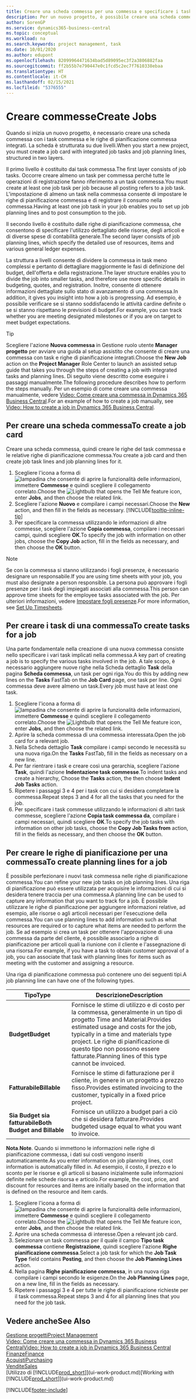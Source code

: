 ```yaml
---
title: Creare una scheda commessa per una commessa e specificare i task| Documenti Microsoft
description: Per un nuovo progetto, è possibile creare una scheda commessa contenente i task commesse e le righe pianificazione, per semplificare la gestione dell'avanzamento e del budget.
author: SorenGP
ms.service: dynamics365-business-central
ms.topic: conceptual
ms.workload: na
ms.search.keywords: project management, task
ms.date: 10/01/2020
ms.author: edupont
ms.openlocfilehash: 82099964471634bad5d89095ec3f2a3806882faa
ms.sourcegitcommit: ff2b55b7e790447e0c1fcd5c2ec7f7610338ebaa
ms.translationtype: HT
ms.contentlocale: it-CH
ms.lasthandoff: 02/15/2021
ms.locfileid: "5376555"
---
```

# <a name="create-jobs"></a><span data-ttu-id="5c65a-103">Creare commesse</span><span class="sxs-lookup"><span data-stu-id="5c65a-103">Create Jobs</span></span>
<span data-ttu-id="5c65a-104">Quando si inizia un nuovo progetto, è necessario creare una scheda commessa con i task commessa e le righe di pianificazione commessa integrati. La scheda è strutturata su due livelli.</span><span class="sxs-lookup"><span data-stu-id="5c65a-104">When you start a new project, you must create a job card with integrated job tasks and job planning lines, structured in two layers.</span></span>  

<span data-ttu-id="5c65a-105">Il primo livello è costituito dai task commessa.</span><span class="sxs-lookup"><span data-stu-id="5c65a-105">The first layer consists of job tasks.</span></span> <span data-ttu-id="5c65a-106">Occorre creare almeno un task per commessa perché tutte le operazioni di registrazione fanno riferimento a un task commessa.</span><span class="sxs-lookup"><span data-stu-id="5c65a-106">You must create at least one job task per job because all posting refers to a job task.</span></span> <span data-ttu-id="5c65a-107">L'impostazione di almeno un task nella commessa consente di impostare le righe di pianificazione commessa e di registrare il consumo nella commessa.</span><span class="sxs-lookup"><span data-stu-id="5c65a-107">Having at least one job task in your job enables you to set up job planning lines and to post consumption to the job.</span></span>

<span data-ttu-id="5c65a-108">Il secondo livello è costituito dalle righe di pianificazione commessa, che consentono di specificare l'utilizzo dettagliato delle risorse, degli articoli e di diverse spese di contabilità generale.</span><span class="sxs-lookup"><span data-stu-id="5c65a-108">The second layer consists of job planning lines, which specify the detailed use of resources, items and various general ledger expenses.</span></span>

<span data-ttu-id="5c65a-109">La struttura a livelli consente di dividere la commessa in task meno complessi e pertanto di dettagliare maggiormente le fasi di definizione del budget, dell'offerta e della registrazione.</span><span class="sxs-lookup"><span data-stu-id="5c65a-109">The layer structure enables you to divide the job into smaller tasks, and therefore use more specific details in budgeting, quotes, and registration.</span></span> <span data-ttu-id="5c65a-110">Inoltre, consente di ottenere informazioni dettagliate sullo stato di avanzamento di una commessa.</span><span class="sxs-lookup"><span data-stu-id="5c65a-110">In addition, it gives you insight into how a job is progressing.</span></span> <span data-ttu-id="5c65a-111">Ad esempio, è possibile verificare se si stanno soddisfacendo le attività cardine definite o se si stanno rispettano le previsioni di budget.</span><span class="sxs-lookup"><span data-stu-id="5c65a-111">For example, you can track whether you are meeting designated milestones or if you are on target to meet budget expectations.</span></span>

> [!TIP]
> <span data-ttu-id="5c65a-112">Scegliere l'azione **Nuova commessa** in Gestione ruolo utente **Manager progetto** per avviare una guida al setup assistito che consente di creare una commessa con task e righe di pianificazione integrati.</span><span class="sxs-lookup"><span data-stu-id="5c65a-112">Choose the **New Job** action on the **Project Manager** Role Center to launch an assisted setup guide that takes you through the steps of creating a job with integrated tasks and planning lines.</span></span> <span data-ttu-id="5c65a-113">Di seguito viene descritto come eseguire i passaggi manualmente.</span><span class="sxs-lookup"><span data-stu-id="5c65a-113">The following procedure describes how to perform the steps manually.</span></span> <span data-ttu-id="5c65a-114">Per un esempio di come creare una commessa manualmente, vedere [Video: Come creare una commessa in Dynamics 365 Business Central](https://www.youtube.com/watch?v=VqaPWr7BWmw).</span><span class="sxs-lookup"><span data-stu-id="5c65a-114">For an example of how to create a job manually, see [Video: How to create a job in Dynamics 365 Business Central](https://www.youtube.com/watch?v=VqaPWr7BWmw).</span></span>

## <a name="to-create-a-job-card"></a><span data-ttu-id="5c65a-115">Per creare una scheda commessa</span><span class="sxs-lookup"><span data-stu-id="5c65a-115">To create a job card</span></span>
<span data-ttu-id="5c65a-116">Creare una scheda commessa, quindi creare le righe del task commessa e le relative righe di pianificazione commessa.</span><span class="sxs-lookup"><span data-stu-id="5c65a-116">You create a job card and then create job task lines and job planning lines for it.</span></span>

1. <span data-ttu-id="5c65a-117">Scegliere l'icona a forma di ![lampadina che consente di aprire la funzionalità delle informazioni](media/ui-search/search_small.png "Informazioni sull'operazione che si desidera eseguire"), immettere **Commesse** e quindi scegliere il collegamento correlato.</span><span class="sxs-lookup"><span data-stu-id="5c65a-117">Choose the ![Lightbulb that opens the Tell Me feature](media/ui-search/search_small.png "Tell me what you want to do") icon, enter **Jobs**, and then choose the related link.</span></span>  
2. <span data-ttu-id="5c65a-118">Scegliere l'azione **Nuovo** e compilare i campi necessari.</span><span class="sxs-lookup"><span data-stu-id="5c65a-118">Choose the **New** action, and then fill in the fields as necessary.</span></span> [!INCLUDE[tooltip-inline-tip](includes/tooltip-inline-tip_md.md)]
3. <span data-ttu-id="5c65a-119">Per specificare la commessa utilizzando le informazioni di altre commesse, scegliere l'azione **Copia commessa**, compilare i necessari campi, quindi scegliere **OK**.</span><span class="sxs-lookup"><span data-stu-id="5c65a-119">To specify the job with information on other jobs, choose the **Copy Job** action, fill in the fields as necessary, and then choose the **OK** button.</span></span>

> [!NOTE]  
>   <span data-ttu-id="5c65a-120">Se con la commessa si stanno utilizzando i fogli presenze, è necessario designare un responsabile.</span><span class="sxs-lookup"><span data-stu-id="5c65a-120">If you are using time sheets with your job, you must also designate a person responsible.</span></span> <span data-ttu-id="5c65a-121">La persona può approvare i fogli presenze per i task degli impiegati associati alla commessa.</span><span class="sxs-lookup"><span data-stu-id="5c65a-121">This person can approve time sheets for the employee tasks associated with the job.</span></span> <span data-ttu-id="5c65a-122">Per ulteriori informazioni, vedere [Impostare fogli presenze](projects-how-setup-time-sheets.md).</span><span class="sxs-lookup"><span data-stu-id="5c65a-122">For more information, see [Set Up Timesheets](projects-how-setup-time-sheets.md).</span></span>

## <a name="to-create-tasks-for-a-job"></a><span data-ttu-id="5c65a-123">Per creare i task di una commessa</span><span class="sxs-lookup"><span data-stu-id="5c65a-123">To create tasks for a job</span></span>
<span data-ttu-id="5c65a-124">Una parte fondamentale nella creazione di una nuova commessa consiste nello specificare i vari task implicati nella commessa.</span><span class="sxs-lookup"><span data-stu-id="5c65a-124">A key part of creating a job is to specify the various tasks involved in the job.</span></span> <span data-ttu-id="5c65a-125">A tale scopo, è necessario aggiungere nuove righe nella Scheda dettaglio **Task** della pagina **Scheda commessa**, un task per ogni riga.</span><span class="sxs-lookup"><span data-stu-id="5c65a-125">You do this by adding new lines on the **Tasks** FastTab on the **Job Card** page, one task per line.</span></span> <span data-ttu-id="5c65a-126">Ogni commessa deve avere almeno un task.</span><span class="sxs-lookup"><span data-stu-id="5c65a-126">Every job must have at least one task.</span></span>

1. <span data-ttu-id="5c65a-127">Scegliere l'icona a forma di ![lampadina che consente di aprire la funzionalità delle informazioni](media/ui-search/search_small.png "Informazioni sull'operazione che si desidera eseguire"), immettere **Commesse** e quindi scegliere il collegamento correlato.</span><span class="sxs-lookup"><span data-stu-id="5c65a-127">Choose the ![Lightbulb that opens the Tell Me feature](media/ui-search/search_small.png "Tell me what you want to do") icon, enter **Jobs**, and then choose the related link.</span></span>
2. <span data-ttu-id="5c65a-128">Aprire la scheda commessa di una commessa interessata.</span><span class="sxs-lookup"><span data-stu-id="5c65a-128">Open the job card for a relevant job.</span></span>
3. <span data-ttu-id="5c65a-129">Nella Scheda dettaglio **Task** compilare i campi secondo le necessità su una nuova riga.</span><span class="sxs-lookup"><span data-stu-id="5c65a-129">On the **Tasks** FastTab, fill in the fields as necessary on a new line.</span></span>
4. <span data-ttu-id="5c65a-130">Per far rientrare i task e creare così una gerarchia, scegliere l'azione **Task**, quindi l'azione **Indentazione task commesse**.</span><span class="sxs-lookup"><span data-stu-id="5c65a-130">To indent tasks and create a hierarchy, Choose the **Tasks** action, the then choose **Indent Job Tasks** action.</span></span>
5. <span data-ttu-id="5c65a-131">Ripetere i passaggi 3 e 4 per i task con cui si desidera completare la commessa.</span><span class="sxs-lookup"><span data-stu-id="5c65a-131">Repeat steps 3 and 4 for all the tasks that you need for the job.</span></span>
6. <span data-ttu-id="5c65a-132">Per specificare i task commesse utilizzando le informazioni di altri task commesse, scegliere l'azione **Copia task commessa da**, compilare i campi necessari, quindi scegliere **OK**.</span><span class="sxs-lookup"><span data-stu-id="5c65a-132">To specify the job tasks with information on other job tasks, choose the **Copy Job Tasks from** action, fill in the fields as necessary, and then choose the **OK** button.</span></span>

## <a name="to-create-planning-lines-for-a-job"></a><span data-ttu-id="5c65a-133">Per creare le righe di pianificazione per una commessa</span><span class="sxs-lookup"><span data-stu-id="5c65a-133">To create planning lines for a job</span></span>
<span data-ttu-id="5c65a-134">È possibile perfezionare i nuovi task commessa nelle righe di pianificazione commessa.</span><span class="sxs-lookup"><span data-stu-id="5c65a-134">You can refine your new job tasks on job planning lines.</span></span> <span data-ttu-id="5c65a-135">Una riga di pianificazione può essere utilizzata per acquisire le informazioni di cui si desidera tenere traccia per una commessa.</span><span class="sxs-lookup"><span data-stu-id="5c65a-135">A planning line can be used to capture any information that you want to track for a job.</span></span> <span data-ttu-id="5c65a-136">È possibile utilizzare le righe di pianificazione per aggiungere informazioni relative, ad esempio, alle risorse o agli articoli necessari per l'esecuzione della commessa.</span><span class="sxs-lookup"><span data-stu-id="5c65a-136">You can use planning lines to add information such as what resources are required or to capture what items are needed to perform the job.</span></span> <span data-ttu-id="5c65a-137">Se ad esempio si crea un task per ottenere l'approvazione di una commessa da parte del cliente, è possibile associarlo a righe di pianificazione per articoli quali la riunione con il cliente e l'assegnazione di una risorsa.</span><span class="sxs-lookup"><span data-stu-id="5c65a-137">For example, if you have a task to obtain customer approval of a job, you can associate that task with planning lines for items such as meeting with the customer and assigning a resource.</span></span>  

<span data-ttu-id="5c65a-138">Una riga di pianificazione commessa può contenere uno dei seguenti tipi.</span><span class="sxs-lookup"><span data-stu-id="5c65a-138">A job planning line can have one of the following types.</span></span>  

| <span data-ttu-id="5c65a-139">Tipo</span><span class="sxs-lookup"><span data-stu-id="5c65a-139">Type</span></span> | <span data-ttu-id="5c65a-140">Descrizione</span><span class="sxs-lookup"><span data-stu-id="5c65a-140">Description</span></span> |
| --- | --- |
| <span data-ttu-id="5c65a-141">**Budget**</span><span class="sxs-lookup"><span data-stu-id="5c65a-141">**Budget**</span></span> |<span data-ttu-id="5c65a-142">Fornisce le stime di utilizzo e di costo per la commessa, generalmente in un tipo di progetto Time and Material.</span><span class="sxs-lookup"><span data-stu-id="5c65a-142">Provides estimated usage and costs for the job, typically in a time and materials type project.</span></span> <span data-ttu-id="5c65a-143">Le righe di pianificazione di questo tipo non possono essere fatturate.</span><span class="sxs-lookup"><span data-stu-id="5c65a-143">Planning lines of this type cannot be invoiced.</span></span> |
| <span data-ttu-id="5c65a-144">**Fatturabile**</span><span class="sxs-lookup"><span data-stu-id="5c65a-144">**Billable**</span></span> |<span data-ttu-id="5c65a-145">Fornisce le stime di fatturazione per il cliente, in genere in un progetto a prezzo fisso.</span><span class="sxs-lookup"><span data-stu-id="5c65a-145">Provides estimated invoicing to the customer, typically in a fixed price project.</span></span> |
| <span data-ttu-id="5c65a-146">**Sia Budget sia fatturabile**</span><span class="sxs-lookup"><span data-stu-id="5c65a-146">**Both Budget and Billable**</span></span> |<span data-ttu-id="5c65a-147">Fornisce un utilizzo a budget pari a ciò che si desidera fatturare.</span><span class="sxs-lookup"><span data-stu-id="5c65a-147">Provides budgeted usage equal to what you want to invoice.</span></span> |

<span data-ttu-id="5c65a-148">**Nota**.</span><span class="sxs-lookup"><span data-stu-id="5c65a-148">**Note**.</span></span> <span data-ttu-id="5c65a-149">Quando si immettono le informazioni nelle righe di pianificazione commessa, i dati sui costi vengono inseriti automaticamente.</span><span class="sxs-lookup"><span data-stu-id="5c65a-149">As you enter information on job planning lines, cost information is automatically filled in.</span></span> <span data-ttu-id="5c65a-150">Ad esempio, il costo, il prezzo e lo sconto per le risorse e gli articoli si basano inizialmente sulle informazioni definite nelle schede risorsa e articolo.</span><span class="sxs-lookup"><span data-stu-id="5c65a-150">For example, the cost, price, and discount for resources and items are initially based on the information that is defined on the resource and item cards.</span></span>

1. <span data-ttu-id="5c65a-151">Scegliere l'icona a forma di ![lampadina che consente di aprire la funzionalità delle informazioni](media/ui-search/search_small.png "Informazioni sull'operazione che si desidera eseguire"), immettere **Commesse** e quindi scegliere il collegamento correlato.</span><span class="sxs-lookup"><span data-stu-id="5c65a-151">Choose the ![Lightbulb that opens the Tell Me feature](media/ui-search/search_small.png "Tell me what you want to do") icon, enter **Jobs**, and then choose the related link.</span></span>
2. <span data-ttu-id="5c65a-152">Aprire una scheda commessa di interesse.</span><span class="sxs-lookup"><span data-stu-id="5c65a-152">Open a relevant job card.</span></span>
3. <span data-ttu-id="5c65a-153">Selezionare un task commessa per il quale il campo **Tipo task commessa** contiene **Registrazione**, quindi scegliere l'azione **Righe pianificazione commessa**.</span><span class="sxs-lookup"><span data-stu-id="5c65a-153">Select a job task for which the **Job Task Type** field contains **Posting**, and then choose the **Job Planning Lines** action.</span></span>  
4. <span data-ttu-id="5c65a-154">Nella pagina **Righe pianificazione commessa**, in una nuova riga compilare i campi secondo le esigenze.</span><span class="sxs-lookup"><span data-stu-id="5c65a-154">On the **Job Planning Lines** page, on a new line, fill in the fields as necessary.</span></span>
5. <span data-ttu-id="5c65a-155">Ripetere i passaggi 3 e 4 per tutte le righe di pianificazione richieste per il task commessa.</span><span class="sxs-lookup"><span data-stu-id="5c65a-155">Repeat steps 3 and 4 for all planning lines that you need for the job task.</span></span>

## <a name="see-also"></a><span data-ttu-id="5c65a-156">Vedere anche</span><span class="sxs-lookup"><span data-stu-id="5c65a-156">See Also</span></span>

[<span data-ttu-id="5c65a-157">Gestione progetti</span><span class="sxs-lookup"><span data-stu-id="5c65a-157">Project Management</span></span>](projects-manage-projects.md)  
[<span data-ttu-id="5c65a-158">Video: Come creare una commessa in Dynamics 365 Business Central</span><span class="sxs-lookup"><span data-stu-id="5c65a-158">Video: How to create a job in Dynamics 365 Business Central</span></span>](https://www.youtube.com/watch?v=VqaPWr7BWmw)  
[<span data-ttu-id="5c65a-159">Finanze</span><span class="sxs-lookup"><span data-stu-id="5c65a-159">Finance</span></span>](finance.md)  
[<span data-ttu-id="5c65a-160">Acquisti</span><span class="sxs-lookup"><span data-stu-id="5c65a-160">Purchasing</span></span>](purchasing-manage-purchasing.md)  
[<span data-ttu-id="5c65a-161">Vendite</span><span class="sxs-lookup"><span data-stu-id="5c65a-161">Sales</span></span>](sales-manage-sales.md)  
<span data-ttu-id="5c65a-162">[Utilizzo di [!INCLUDE[prod_short](includes/prod_short.md)]](ui-work-product.md)</span><span class="sxs-lookup"><span data-stu-id="5c65a-162">[Working with [!INCLUDE[prod_short](includes/prod_short.md)]](ui-work-product.md)</span></span>  


[!INCLUDE[footer-include](includes/footer-banner.md)]